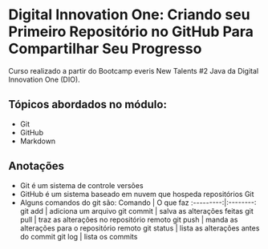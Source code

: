 # Digital Innovation One: Criando seu Primeiro Repositório no GitHub Para Compartilhar Seu Progresso

Curso realizado a partir do Bootcamp everis New Talents #2 Java da Digital Innovation One (DIO).

## Tópicos abordados no módulo:
- Git
- GitHub
- Markdown

## Anotações

- Git é um sistema de controle versões
- GitHub é um sistema baseado em nuvem que hospeda repositórios Git
- Alguns comandos do git são:
  Comando    | O que faz
  :---------:|:--------:
  git add    | adiciona um arquivo
  git commit | salva as alterações feitas
  git pull   | traz as alterações no repositório remoto
  git push   | manda as alterações para o repositório remoto
  git status | lista as alterações antes do commit
  git log    | lista os commits